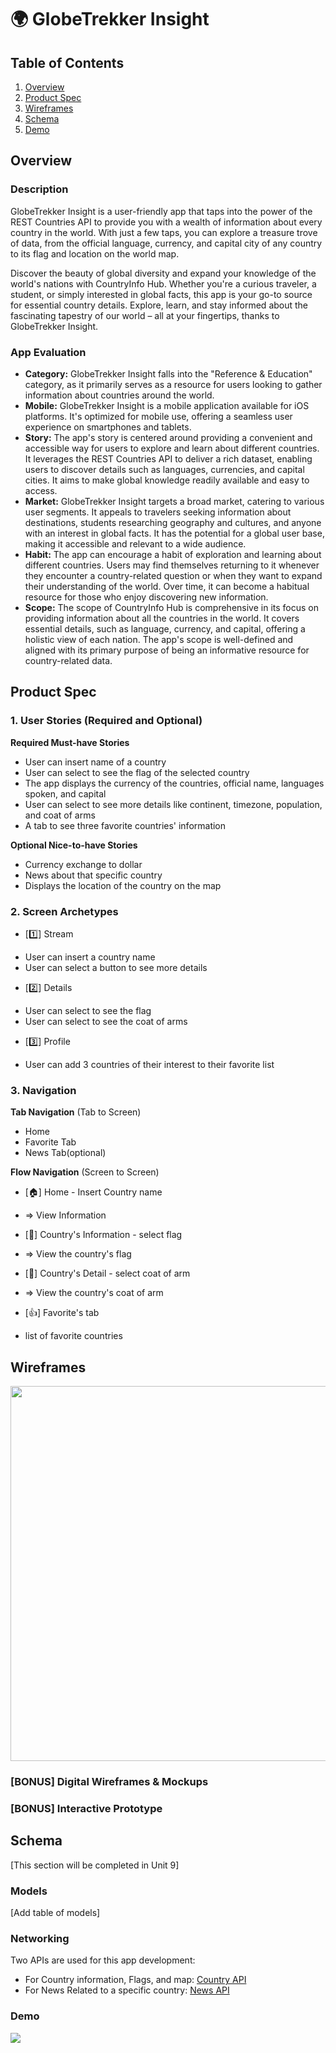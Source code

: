 # 🌍 GlobeTrekker Insight

## Table of Contents

1. [Overview](#Overview)
2. [Product Spec](#Product-Spec)
3. [Wireframes](#Wireframes)
4. [Schema](#Schema)
5. [Demo](#Demo)

## Overview

### Description

GlobeTrekker Insight is a user-friendly app that taps into the power of the REST Countries API to provide you with a wealth of information about every country in the world. With just a few taps, you can explore a treasure trove of data, from the official language, currency, and capital city of any country to its flag and location on the world map.

Discover the beauty of global diversity and expand your knowledge of the world's nations with CountryInfo Hub. Whether you're a curious traveler, a student, or simply interested in global facts, this app is your go-to source for essential country details. Explore, learn, and stay informed about the fascinating tapestry of our world – all at your fingertips, thanks to GlobeTrekker Insight.

### App Evaluation

- **Category:**
  GlobeTrekker Insight falls into the "Reference & Education" category, as it primarily serves as a resource for users looking to gather information about countries around the world.
- **Mobile:**
  GlobeTrekker Insight is a mobile application available for iOS platforms. It's optimized for mobile use, offering a seamless user experience on smartphones and tablets.
- **Story:**
  The app's story is centered around providing a convenient and accessible way for users to explore and learn about different countries. It leverages the REST Countries API to deliver a rich dataset, enabling users to discover details such as languages, currencies, and capital cities. It aims to make global knowledge readily available and easy to access.
- **Market:**
  GlobeTrekker Insight targets a broad market, catering to various user segments. It appeals to travelers seeking information about destinations, students researching geography and cultures, and anyone with an interest in global facts. It has the potential for a global user base, making it accessible and relevant to a wide audience.
- **Habit:**
  The app can encourage a habit of exploration and learning about different countries. Users may find themselves returning to it whenever they encounter a country-related question or when they want to expand their understanding of the world. Over time, it can become a habitual resource for those who enjoy discovering new information.
- **Scope:**
  The scope of CountryInfo Hub is comprehensive in its focus on providing information about all the countries in the world. It covers essential details, such as language, currency, and capital, offering a holistic view of each nation. The app's scope is well-defined and aligned with its primary purpose of being an informative resource for country-related data.

## Product Spec

### 1. User Stories (Required and Optional)

**Required Must-have Stories**

* User can insert name of a country
* User can select to see the flag of the selected country
* The app displays the currency of the countries, official name, languages spoken, and capital
* User can select to see more details like continent, timezone, population, and coat of arms
* A tab to see three favorite countries' information

**Optional Nice-to-have Stories**

* Currency exchange to dollar
* News about that specific country
* Displays the location of the country on the map

### 2. Screen Archetypes

- [1️⃣] Stream
* User can insert a country name
* User can select a button to see more details
- [2️⃣] Details
* User can select to see the flag
* User can select to see the coat of arms
- [3️⃣] Profile
* User can add 3 countries of their interest to their favorite list

### 3. Navigation

**Tab Navigation** (Tab to Screen)

* Home
* Favorite Tab
* News Tab(optional)

**Flow Navigation** (Screen to Screen)

- [🏠] Home - Insert Country name
* => View Information

- [🏁] Country's Information - select flag
* => View the country's flag

- [🔣] Country's Detail - select coat of arm
* => View the country's coat of arm

- [👍] Favorite's tab
* list of favorite countries


## Wireframes


<img src="http://g.recordit.co/ARdJw6M7rx.gif" width=600>

### [BONUS] Digital Wireframes & Mockups

### [BONUS] Interactive Prototype

## Schema 

[This section will be completed in Unit 9]

### Models

[Add table of models]

### Networking

Two APIs are used for this app development:
  - For Country information, Flags, and map: [Country API](https://restcountries.com/)
  - For News Related to a specific country: [News API](https://newsapi.org/)

### Demo

<img src="http://g.recordit.co/dkfMIVNDGa.gif">

